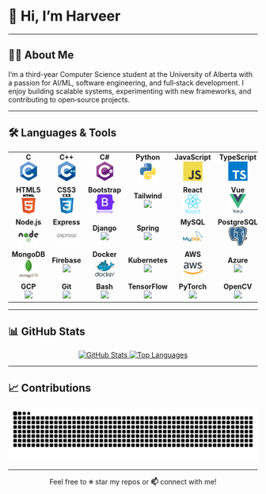 <p align="center">
  <h1>👋 Hi, I’m Harveer</h1>
</p>

---

## 👨‍💻 About Me
I’m a third-year Computer Science student at the University of Alberta with a passion for AI/ML, software engineering, and full‑stack development. I enjoy building scalable systems, experimenting with new frameworks, and contributing to open‑source projects.

---

## 🛠 Languages & Tools
<p align="center">
  <table>
    <tr>
      <td align="center"><strong>C</strong><br><img src="https://raw.githubusercontent.com/devicons/devicon/master/icons/c/c-original.svg" width="40"/></td>
      <td align="center"><strong>C++</strong><br><img src="https://raw.githubusercontent.com/devicons/devicon/master/icons/cplusplus/cplusplus-original.svg" width="40"/></td>
      <td align="center"><strong>C#</strong><br><img src="https://raw.githubusercontent.com/devicons/devicon/master/icons/csharp/csharp-original.svg" width="40"/></td>
      <td align="center"><strong>Python</strong><br><img src="https://raw.githubusercontent.com/devicons/devicon/master/icons/python/python-original.svg" width="40"/></td>
      <td align="center"><strong>JavaScript</strong><br><img src="https://raw.githubusercontent.com/devicons/devicon/master/icons/javascript/javascript-original.svg" width="40"/></td>
      <td align="center"><strong>TypeScript</strong><br><img src="https://raw.githubusercontent.com/devicons/devicon/master/icons/typescript/typescript-original.svg" width="40"/></td>
    </tr>
    <tr>
      <td align="center"><strong>HTML5</strong><br><img src="https://raw.githubusercontent.com/devicons/devicon/master/icons/html5/html5-original-wordmark.svg" width="40"/></td>
      <td align="center"><strong>CSS3</strong><br><img src="https://raw.githubusercontent.com/devicons/devicon/master/icons/css3/css3-original-wordmark.svg" width="40"/></td>
      <td align="center"><strong>Bootstrap</strong><br><img src="https://raw.githubusercontent.com/devicons/devicon/master/icons/bootstrap/bootstrap-plain-wordmark.svg" width="40"/></td>
      <td align="center"><strong>Tailwind</strong><br><img src="https://www.vectorlogo.zone/logos/tailwindcss/tailwindcss-icon.svg" width="40"/></td>
      <td align="center"><strong>React</strong><br><img src="https://raw.githubusercontent.com/devicons/devicon/master/icons/react/react-original-wordmark.svg" width="40"/></td>
      <td align="center"><strong>Vue</strong><br><img src="https://raw.githubusercontent.com/devicons/devicon/master/icons/vuejs/vuejs-original-wordmark.svg" width="40"/></td>
    </tr>
    <tr>
      <td align="center"><strong>Node.js</strong><br><img src="https://raw.githubusercontent.com/devicons/devicon/master/icons/nodejs/nodejs-original-wordmark.svg" width="40"/></td>
      <td align="center"><strong>Express</strong><br><img src="https://raw.githubusercontent.com/devicons/devicon/master/icons/express/express-original-wordmark.svg" width="40"/></td>
      <td align="center"><strong>Django</strong><br><img src="https://cdn.worldvectorlogo.com/logos/django.svg" width="40"/></td>
      <td align="center"><strong>Spring</strong><br><img src="https://www.vectorlogo.zone/logos/springio/springio-icon.svg" width="40"/></td>
      <td align="center"><strong>MySQL</strong><br><img src="https://raw.githubusercontent.com/devicons/devicon/master/icons/mysql/mysql-original-wordmark.svg" width="40"/></td>
      <td align="center"><strong>PostgreSQL</strong><br><img src="https://raw.githubusercontent.com/devicons/devicon/master/icons/postgresql/postgresql-original.svg" width="40"/></td>
    </tr>
    <tr>
      <td align="center"><strong>MongoDB</strong><br><img src="https://raw.githubusercontent.com/devicons/devicon/master/icons/mongodb/mongodb-original-wordmark.svg" width="40"/></td>
      <td align="center"><strong>Firebase</strong><br><img src="https://www.vectorlogo.zone/logos/firebase/firebase-icon.svg" width="40"/></td>
      <td align="center"><strong>Docker</strong><br><img src="https://raw.githubusercontent.com/devicons/devicon/master/icons/docker/docker-original-wordmark.svg" width="40"/></td>
      <td align="center"><strong>Kubernetes</strong><br><img src="https://www.vectorlogo.zone/logos/kubernetes/kubernetes-icon.svg" width="40"/></td>
      <td align="center"><strong>AWS</strong><br><img src="https://raw.githubusercontent.com/devicons/devicon/master/icons/amazonwebservices/amazonwebservices-original-wordmark.svg" width="40"/></td>
      <td align="center"><strong>Azure</strong><br><img src="https://www.vectorlogo.zone/logos/microsoft_azure/microsoft_azure-icon.svg" width="40"/></td>
    </tr>
    <tr>
      <td align="center"><strong>GCP</strong><br><img src="https://www.vectorlogo.zone/logos/google_cloud/google_cloud-icon.svg" width="40"/></td>
      <td align="center"><strong>Git</strong><br><img src="https://www.vectorlogo.zone/logos/git-scm/git-scm-icon.svg" width="40"/></td>
      <td align="center"><strong>Bash</strong><br><img src="https://www.vectorlogo.zone/logos/gnu_bash/gnu_bash-icon.svg" width="40"/></td>
      <td align="center"><strong>TensorFlow</strong><br><img src="https://www.vectorlogo.zone/logos/tensorflow/tensorflow-icon.svg" width="40"/></td>
      <td align="center"><strong>PyTorch</strong><br><img src="https://www.vectorlogo.zone/logos/pytorch/pytorch-icon.svg" width="40"/></td>
      <td align="center"><strong>OpenCV</strong><br><img src="https://www.vectorlogo.zone/logos/opencv/opencv-icon.svg" width="40"/></td>
    </tr>
  </table>
</p>

---

## 📊 GitHub Stats
<p align="center">
  <a href="https://github.com/anuraghazra/github-readme-stats">
    <img src="https://github-readme-stats.vercel.app/api?username=harry-0168&show_icons=true&hide=stars,contribs&theme=radical&hide_rank=true&include_all_commits=true" alt="GitHub Stats" height="180"/>
  </a>
  <a href="https://github.com/anuraghazra/github-readme-stats">
    <img src="https://github-readme-stats.vercel.app/api/top-langs/?username=harry-0168&layout=compact&theme=radical&hide=FreeMarker" alt="Top Languages" height="180"/>
  </a>
</p>

---

## 📈 Contributions
<p align="center">
  <picture>
    <source media="(prefers-color-scheme: dark)" srcset="https://raw.githubusercontent.com/harry-0168/harry-0168/output/github-contribution-grid-snake-dark.svg" />
    <source media="(prefers-color-scheme: light)" srcset="https://raw.githubusercontent.com/harry-0168/harry-0168/output/github-contribution-grid-snake.svg" />
    <img alt="GitHub Contribution Grid Snake" src="https://raw.githubusercontent.com/harry-0168/harry-0168/output/github-contribution-grid-snake.svg" />
  </picture>
</p>

---

<p align="center">Feel free to <strong>⭐️</strong> star my repos or <strong>📫</strong> connect with me!</p>
